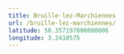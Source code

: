 ```yaml
---
title: Bruille-lez-Marchiennes
url: /bruille-lez-marchiennes/
latitude: 50.357197000000006
longitude: 3.2410575
---
```


